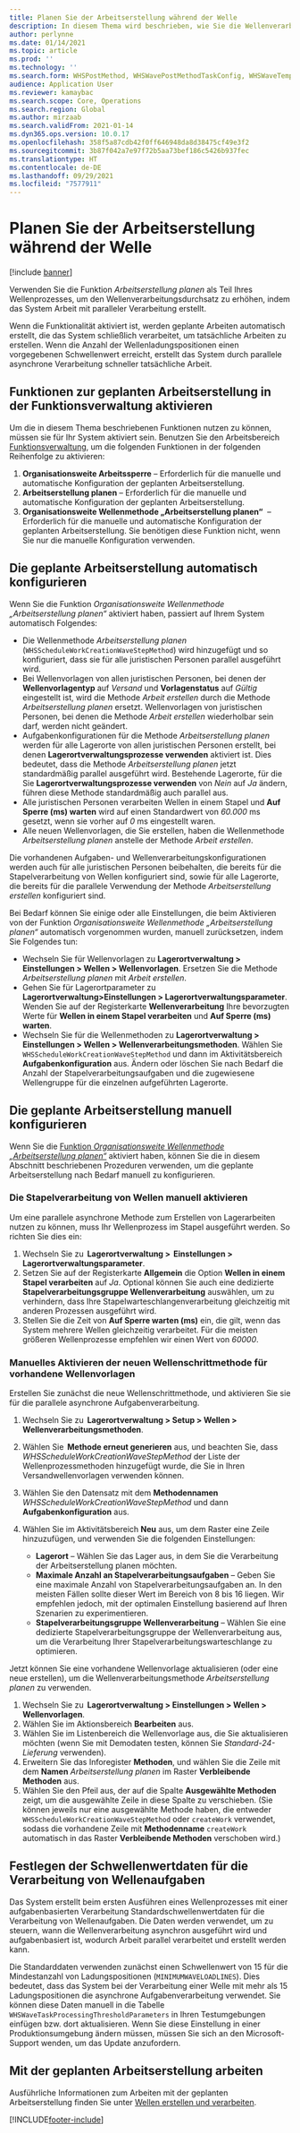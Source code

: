 ```yaml
---
title: Planen Sie der Arbeitserstellung während der Welle
description: In diesem Thema wird beschrieben, wie Sie die Wellenverarbeitungsmethode „Arbeitserstellung planen“ einrichten und verwenden.
author: perlynne
ms.date: 01/14/2021
ms.topic: article
ms.prod: ''
ms.technology: ''
ms.search.form: WHSPostMethod, WHSWavePostMethodTaskConfig, WHSWaveTemplateTable, WHSParameters, WHSWaveTableListPage, WHSWorkTableListPage, WHSWorkTable, BatchJobEnhanced, WHSPlannedWorkOrder
audience: Application User
ms.reviewer: kamaybac
ms.search.scope: Core, Operations
ms.search.region: Global
ms.author: mirzaab
ms.search.validFrom: 2021-01-14
ms.dyn365.ops.version: 10.0.17
ms.openlocfilehash: 358f5a87cdb42f0ff646948da8d38475cf49e3f2
ms.sourcegitcommit: 3b87f042a7e97f72b5aa73bef186c5426b937fec
ms.translationtype: HT
ms.contentlocale: de-DE
ms.lasthandoff: 09/29/2021
ms.locfileid: "7577911"
---
```

# <a name="schedule-work-creation-during-wave"></a>Planen Sie der Arbeitserstellung während der Welle

[!include [banner](../../includes/banner.md)]

Verwenden Sie die Funktion *Arbeitserstellung planen* als Teil Ihres Wellenprozesses, um den Wellenverarbeitungsdurchsatz zu erhöhen, indem das System Arbeit mit paralleler Verarbeitung erstellt.

Wenn die Funktionalität aktiviert ist, werden geplante Arbeiten automatisch erstellt, die das System schließlich verarbeitet, um tatsächliche Arbeiten zu erstellen. Wenn die Anzahl der Wellenladungspositionen einen vorgegebenen Schwellenwert erreicht, erstellt das System durch parallele asynchrone Verarbeitung schneller tatsächliche Arbeit.

## <a name="turn-on-the-scheduled-work-creation-features-in-feature-management"></a>Funktionen zur geplanten Arbeitserstellung in der Funktionsverwaltung aktivieren

Um die in diesem Thema beschriebenen Funktionen nutzen zu können, müssen sie für Ihr System aktiviert sein. Benutzen Sie den Arbeitsbereich [Funktionsverwaltung](../../fin-ops-core/fin-ops/get-started/feature-management/feature-management-overview.md), um die folgenden Funktionen in der folgenden Reihenfolge zu aktivieren:

1. **Organisationsweite Arbeitssperre** – Erforderlich für die manuelle und automatische Konfiguration der geplanten Arbeitserstellung.
1. **Arbeitserstellung planen** – Erforderlich für die manuelle und automatische Konfiguration der geplanten Arbeitserstellung.
1. **Organisationsweite Wellenmethode „Arbeitserstellung planen“**  – Erforderlich für die manuelle und automatische Konfiguration der geplanten Arbeitserstellung. Sie benötigen diese Funktion nicht, wenn Sie nur die manuelle Konfiguration verwenden.

<a name="Auto-enable-schedule-work-creation"></a>

## <a name="automatically-configure-scheduled-work-creation"></a>Die geplante Arbeitserstellung automatisch konfigurieren

Wenn Sie die Funktion *Organisationsweite Wellenmethode „Arbeitserstellung planen“* aktiviert haben, passiert auf Ihrem System automatisch Folgendes:

- Die Wellenmethode *Arbeitserstellung planen* (`WHSScheduleWorkCreationWaveStepMethod`) wird hinzugefügt und so konfiguriert, dass sie für alle juristischen Personen parallel ausgeführt wird.
- Bei Wellenvorlagen von allen juristischen Personen, bei denen der **Wellenvorlagentyp** auf *Versand* und **Vorlagenstatus** auf *Gültig* eingestellt ist, wird die Methode *Arbeit erstellen* durch die Methode *Arbeitserstellung planen* ersetzt. Wellenvorlagen von juristischen Personen, bei denen die Methode *Arbeit erstellen* wiederholbar sein darf, werden nicht geändert.
- Aufgabenkonfigurationen für die Methode *Arbeitserstellung planen* werden für alle Lagerorte von allen juristischen Personen erstellt, bei denen **Lagerortverwaltungsprozesse verwenden** aktiviert ist. Dies bedeutet, dass die Methode *Arbeitserstellung planen* jetzt standardmäßig parallel ausgeführt wird. Bestehende Lagerorte, für die Sie **Lagerortverwaltungsprozesse verwenden** von *Nein* auf *Ja* ändern, führen diese Methode standardmäßig auch parallel aus.
- Alle juristischen Personen verarbeiten Wellen in einem Stapel und **Auf Sperre (ms) warten** wird auf einen Standardwert von *60.000* ms gesetzt, wenn sie vorher auf *0* ms eingestellt waren.
- Alle neuen Wellenvorlagen, die Sie erstellen, haben die Wellenmethode *Arbeitserstellung planen* anstelle der Methode *Arbeit erstellen*.

Die vorhandenen Aufgaben- und Wellenverarbeitungskonfigurationen werden auch für alle juristischen Personen beibehalten, die bereits für die Stapelverarbeitung von Wellen konfiguriert sind, sowie für alle Lagerorte, die bereits für die parallele Verwendung der Methode *Arbeitserstellung erstellen* konfiguriert sind.

Bei Bedarf können Sie einige oder alle Einstellungen, die beim Aktivieren von der Funktion *Organisationsweite Wellenmethode „Arbeitserstellung planen“* automatisch vorgenommen wurden, manuell zurücksetzen, indem Sie Folgendes tun:

- Wechseln Sie für Wellenvorlagen zu **Lagerortverwaltung \> Einstellungen \> Wellen \> Wellenvorlagen**. Ersetzen Sie die Methode *Arbeitserstellung planen* mit *Arbeit erstellen*.
- Gehen Sie für Lagerortparameter zu **Lagerortverwaltung\>Einstellungen \> Lagerortverwaltungsparameter**. Wenden Sie auf der Registerkarte **Wellenverarbeitung** Ihre bevorzugten Werte für **Wellen in einem Stapel verarbeiten** und **Auf Sperre (ms) warten**.
- Wechseln Sie für die Wellenmethoden zu **Lagerortverwaltung \> Einstellungen \> Wellen \> Wellenverarbeitungsmethoden**. Wählen Sie `WHSScheduleWorkCreationWaveStepMethod` und dann im Aktivitätsbereich **Aufgabenkonfiguration** aus. Ändern oder löschen Sie nach Bedarf die Anzahl der Stapelverarbeitungsaufgaben und die zugewiesene Wellengruppe für die einzelnen aufgeführten Lagerorte.

## <a name="manually-configure-scheduled-work-creation"></a>Die geplante Arbeitserstellung manuell konfigurieren

Wenn Sie die [Funktion *Organisationsweite Wellenmethode „Arbeitserstellung planen“*](#Auto-enable-schedule-work-creation) aktiviert haben, können Sie die in diesem Abschnitt beschriebenen Prozeduren verwenden, um die geplante Arbeitserstellung nach Bedarf manuell zu konfigurieren.

### <a name="manually-enable-batch-processing-of-waves"></a>Die Stapelverarbeitung von Wellen manuell aktivieren

Um eine parallele asynchrone Methode zum Erstellen von Lagerarbeiten nutzen zu können, muss Ihr Wellenprozess im Stapel ausgeführt werden. So richten Sie dies ein:

1. Wechseln Sie zu  **Lagerortverwaltung \>  Einstellungen \> Lagerortverwaltungsparameter**.
1. Setzen Sie auf der Registerkarte **Allgemein** die Option **Wellen in einem Stapel verarbeiten** auf *Ja*. Optional können Sie auch eine dedizierte **Stapelverarbeitungsgruppe Wellenverarbeitung** auswählen, um zu verhindern, dass Ihre Stapelwarteschlangenverarbeitung gleichzeitig mit anderen Prozessen ausgeführt wird.
1. Stellen Sie die Zeit von **Auf Sperre warten (ms)** ein, die gilt, wenn das System mehrere Wellen gleichzeitig verarbeitet. Für die meisten größeren Wellenprozesse empfehlen wir einen Wert von *60000*.

### <a name="manually-enable-the-new-wave-step-method-for-existing-wave-templates"></a>Manuelles Aktivieren der neuen Wellenschrittmethode für vorhandene Wellenvorlagen

Erstellen Sie zunächst die neue Wellenschrittmethode, und aktivieren Sie sie für die parallele asynchrone Aufgabenverarbeitung.

1. Wechseln Sie zu  **Lagerortverwaltung \> Setup \> Wellen \> Wellenverarbeitungsmethoden**.
1. Wählen Sie  **Methode erneut generieren** aus, und beachten Sie, dass *WHSScheduleWorkCreationWaveStepMethod* der Liste der Wellenprozessmethoden hinzugefügt wurde, die Sie in Ihren Versandwellenvorlagen verwenden können.
1. Wählen Sie den Datensatz mit dem **Methodennamen** *WHSScheduleWorkCreationWaveStepMethod* und dann **Aufgabenkonfiguration** aus.
1. Wählen Sie im Aktivitätsbereich **Neu** aus, um dem Raster eine Zeile hinzuzufügen, und verwenden Sie die folgenden Einstellungen:

    - **Lagerort** – Wählen Sie das Lager aus, in dem Sie die Verarbeitung der Arbeitserstellung planen möchten.
    - **Maximale Anzahl an Stapelverarbeitungsaufgaben** – Geben Sie eine maximale Anzahl von Stapelverarbeitungsaufgaben an. In den meisten Fällen sollte dieser Wert im Bereich von 8 bis 16 liegen. Wir empfehlen jedoch, mit der optimalen Einstellung basierend auf Ihren Szenarien zu experimentieren.
    - **Stapelverarbeitungsgruppe Wellenverarbeitung** – Wählen Sie eine dedizierte Stapelverarbeitungsgruppe der Wellenverarbeitung aus, um die Verarbeitung Ihrer Stapelverarbeitungswarteschlange zu optimieren.

Jetzt können Sie eine vorhandene Wellenvorlage aktualisieren (oder eine neue erstellen), um die Wellenverarbeitungsmethode *Arbeitserstellung planen* zu verwenden.

1. Wechseln Sie zu  **Lagerortverwaltung \> Einstellungen \> Wellen \> Wellenvorlagen**.
1. Wählen Sie im Aktionsbereich **Bearbeiten** aus.
1. Wählen Sie im Listenbereich die Wellenvorlage aus, die Sie aktualisieren möchten (wenn Sie mit Demodaten testen, können Sie *Standard-24-Lieferung* verwenden).
1. Erweitern Sie das Inforegister **Methoden**, und wählen Sie die Zeile mit dem **Namen** *Arbeitserstellung planen* im Raster **Verbleibende Methoden** aus.
1. Wählen Sie den Pfeil aus, der auf die Spalte **Ausgewählte Methoden** zeigt, um die ausgewählte Zeile in diese Spalte zu verschieben. (Sie können jeweils nur eine ausgewählte Methode haben, die entweder `WHSScheduleWorkCreationWaveStepMethod` oder `createWork` verwendet, sodass die vorhandene Zeile mit **Methodenname** `createWork` automatisch in das Raster **Verbleibende Methoden** verschoben wird.)

## <a name="set-wave-task-processing-threshold-data"></a>Festlegen der Schwellenwertdaten für die Verarbeitung von Wellenaufgaben

Das System erstellt beim ersten Ausführen eines Wellenprozesses mit einer aufgabenbasierten Verarbeitung Standardschwellenwertdaten für die Verarbeitung von Wellenaufgaben. Die Daten werden verwendet, um zu steuern, wann die Wellenverarbeitung asynchron ausgeführt wird und aufgabenbasiert ist, wodurch Arbeit parallel verarbeitet und erstellt werden kann.

Die Standarddaten verwenden zunächst einen Schwellenwert von 15 für die Mindestanzahl von Ladungspositionen (`MINIMUMWAVELOADLINES`). Dies bedeutet, dass das System bei der Verarbeitung einer Welle mit mehr als 15 Ladungspositionen die asynchrone Aufgabenverarbeitung verwendet. Sie können diese Daten manuell in die Tabelle `WHSWaveTaskProcessingThresholdParameters` in Ihren Testumgebungen einfügen bzw. dort aktualisieren. Wenn Sie diese Einstellung in einer Produktionsumgebung ändern müssen, müssen Sie sich an den Microsoft-Support wenden, um das Update anzufordern.

## <a name="work-with-the-scheduled-work-creation"></a>Mit der geplanten Arbeitserstellung arbeiten

Ausführliche Informationen zum Arbeiten mit der geplanten Arbeitserstellung finden Sie unter [Wellen erstellen und verarbeiten](wave-processing.md). 


[!INCLUDE[footer-include](../../includes/footer-banner.md)]
